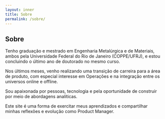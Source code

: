 ```yaml
---
layout: inner
title: Sobre
permalink: /sobre/
---
```

## Sobre

Tenho graduação e mestrado em Engenharia Metalúrgica e de Materiais, ambos pela Universidade Federal do Rio de Janeiro (COPPE/UFRJ), e estou concluindo o último ano de doutorado no mesmo curso.

Nos últimos meses, venho realizando uma transição de carreira para a área de produto, com especial interesse em Operações e na integração entre os universos online e offline.

Sou apaixonada por pessoas, tecnologia e pela oportunidade de construir por meio de abordagens analíticas.

Este site é uma forma de exercitar meus aprendizados e compartilhar minhas reflexões e evolução como Product Manager.
